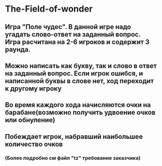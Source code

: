 #                                                                      The-Field-of-wonder
## Игра "Поле чудес". В данной игре надо угадать слово-ответ на заданный вопрос. Игра расчитана на 2-6 игроков и содержит 3 раунда.
## Можно написать как букву, так и слово в ответ на заданный вопрос. Если игрок ошибся, и написанной буквы в слове нет, ход переходит к другому игроку
## Во время каждого хода начисляются очки на барабане(возможно получить удвоение очков или обнуление)
## Побеждает игрок, набравший наибольшее количество очков
### (Более подробно см файл "tz" требование заказчика)
